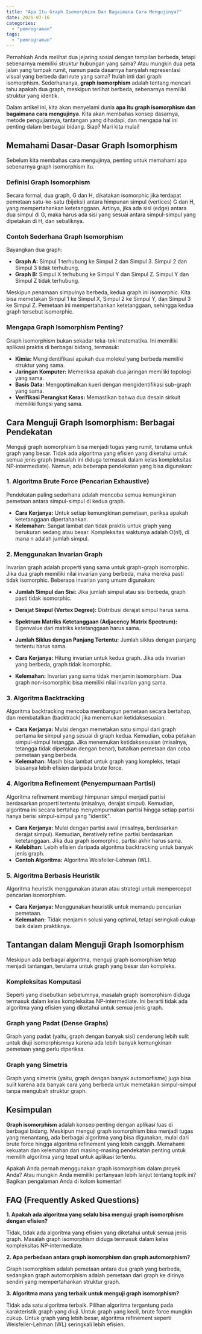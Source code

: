```yaml
---
title: "Apa Itu Graph Isomorphism Dan Bagaimana Cara Mengujinya?"
date: 2025-07-16
categories: 
  - "pemrograman"
tags: 
  - "pemrograman"
---
```


Pernahkah Anda melihat dua jejaring sosial dengan tampilan berbeda, tetapi sebenarnya memiliki struktur hubungan yang sama? Atau mungkin dua peta jalan yang tampak rumit, namun pada dasarnya hanyalah representasi visual yang berbeda dari rute yang sama? Itulah inti dari graph isomorphism. Sederhananya, **graph isomorphism** adalah tentang mencari tahu apakah dua graph, meskipun terlihat berbeda, sebenarnya memiliki struktur yang identik.

Dalam artikel ini, kita akan menyelami dunia **apa itu graph isomorphism dan bagaimana cara mengujinya**. Kita akan membahas konsep dasarnya, metode pengujiannya, tantangan yang dihadapi, dan mengapa hal ini penting dalam berbagai bidang. Siap? Mari kita mulai!

## Memahami Dasar-Dasar Graph Isomorphism

Sebelum kita membahas cara mengujinya, penting untuk memahami apa sebenarnya graph isomorphism itu.

### Definisi Graph Isomorphism

Secara formal, dua graph, G dan H, dikatakan isomorphic jika terdapat pemetaan satu-ke-satu (bijeksi) antara himpunan simpul (vertices) G dan H, yang mempertahankan ketetanggaan. Artinya, jika ada sisi (edge) antara dua simpul di G, maka harus ada sisi yang sesuai antara simpul-simpul yang dipetakan di H, dan sebaliknya.

### Contoh Sederhana Graph Isomorphism

Bayangkan dua graph:

- **Graph A:** Simpul 1 terhubung ke Simpul 2 dan Simpul 3. Simpul 2 dan Simpul 3 tidak terhubung.
- **Graph B:** Simpul X terhubung ke Simpul Y dan Simpul Z. Simpul Y dan Simpul Z tidak terhubung.

Meskipun penamaan simpulnya berbeda, kedua graph ini isomorphic. Kita bisa memetakan Simpul 1 ke Simpul X, Simpul 2 ke Simpul Y, dan Simpul 3 ke Simpul Z. Pemetaan ini mempertahankan ketetanggaan, sehingga kedua graph tersebut isomorphic.

### Mengapa Graph Isomorphism Penting?

Graph isomorphism bukan sekadar teka-teki matematika. Ini memiliki aplikasi praktis di berbagai bidang, termasuk:

- **Kimia:** Mengidentifikasi apakah dua molekul yang berbeda memiliki struktur yang sama.
- **Jaringan Komputer:** Memeriksa apakah dua jaringan memiliki topologi yang sama.
- **Basis Data:** Mengoptimalkan kueri dengan mengidentifikasi sub-graph yang sama.
- **Verifikasi Perangkat Keras:** Memastikan bahwa dua desain sirkuit memiliki fungsi yang sama.

## Cara Menguji Graph Isomorphism: Berbagai Pendekatan

Menguji graph isomorphism bisa menjadi tugas yang rumit, terutama untuk graph yang besar. Tidak ada algoritma yang efisien yang diketahui untuk semua jenis graph (masalah ini diduga termasuk dalam kelas kompleksitas NP-intermediate). Namun, ada beberapa pendekatan yang bisa digunakan:

### 1\. Algoritma Brute Force (Pencarian Exhaustive)

Pendekatan paling sederhana adalah mencoba semua kemungkinan pemetaan antara simpul-simpul di kedua graph.

- **Cara Kerjanya:** Untuk setiap kemungkinan pemetaan, periksa apakah ketetanggaan dipertahankan.
- **Kelemahan:** Sangat lambat dan tidak praktis untuk graph yang berukuran sedang atau besar. Kompleksitas waktunya adalah O(n!), di mana n adalah jumlah simpul.

### 2\. Menggunakan Invarian Graph

Invarian graph adalah properti yang sama untuk graph-graph isomorphic. Jika dua graph memiliki nilai invarian yang berbeda, maka mereka pasti tidak isomorphic. Beberapa invarian yang umum digunakan:

- **Jumlah Simpul dan Sisi:** Jika jumlah simpul atau sisi berbeda, graph pasti tidak isomorphic.
    
- **Derajat Simpul (Vertex Degree):** Distribusi derajat simpul harus sama.
    
- **Spektrum Matriks Ketetanggaan (Adjacency Matrix Spectrum):** Eigenvalue dari matriks ketetanggaan harus sama.
    
- **Jumlah Siklus dengan Panjang Tertentu:** Jumlah siklus dengan panjang tertentu harus sama.
    
- **Cara Kerjanya:** Hitung invarian untuk kedua graph. Jika ada invarian yang berbeda, graph tidak isomorphic.
    
- **Kelemahan:** Invarian yang sama tidak menjamin isomorphism. Dua graph non-isomorphic bisa memiliki nilai invarian yang sama.
    

### 3\. Algoritma Backtracking

Algoritma backtracking mencoba membangun pemetaan secara bertahap, dan membatalkan (backtrack) jika menemukan ketidaksesuaian.

- **Cara Kerjanya:** Mulai dengan memetakan satu simpul dari graph pertama ke simpul yang sesuai di graph kedua. Kemudian, coba petakan simpul-simpul tetangga. Jika menemukan ketidaksesuaian (misalnya, tetangga tidak dipetakan dengan benar), batalkan pemetaan dan coba pemetaan yang berbeda.
- **Kelemahan:** Masih bisa lambat untuk graph yang kompleks, tetapi biasanya lebih efisien daripada brute force.

### 4\. Algoritma Refinement (Penyempurnaan Partisi)

Algoritma refinement membagi himpunan simpul menjadi partisi berdasarkan properti tertentu (misalnya, derajat simpul). Kemudian, algoritma ini secara bertahap menyempurnakan partisi hingga setiap partisi hanya berisi simpul-simpul yang "identik".

- **Cara Kerjanya:** Mulai dengan partisi awal (misalnya, berdasarkan derajat simpul). Kemudian, iteratively refine partisi berdasarkan ketetanggaan. Jika dua graph isomorphic, partisi akhir harus sama.
- **Kelebihan:** Lebih efisien daripada algoritma backtracking untuk banyak jenis graph.
- **Contoh Algoritma:** Algoritma Weisfeiler-Lehman (WL).

### 5\. Algoritma Berbasis Heuristik

Algoritma heuristik menggunakan aturan atau strategi untuk mempercepat pencarian isomorphism.

- **Cara Kerjanya:** Menggunakan heuristik untuk memandu pencarian pemetaan.
- **Kelemahan:** Tidak menjamin solusi yang optimal, tetapi seringkali cukup baik dalam praktiknya.

## Tantangan dalam Menguji Graph Isomorphism

Meskipun ada berbagai algoritma, menguji graph isomorphism tetap menjadi tantangan, terutama untuk graph yang besar dan kompleks.

### Kompleksitas Komputasi

Seperti yang disebutkan sebelumnya, masalah graph isomorphism diduga termasuk dalam kelas kompleksitas NP-intermediate. Ini berarti tidak ada algoritma yang efisien yang diketahui untuk semua jenis graph.

### Graph yang Padat (Dense Graphs)

Graph yang padat (yaitu, graph dengan banyak sisi) cenderung lebih sulit untuk diuji isomorphismnya karena ada lebih banyak kemungkinan pemetaan yang perlu diperiksa.

### Graph yang Simetris

Graph yang simetris (yaitu, graph dengan banyak automorfisme) juga bisa sulit karena ada banyak cara yang berbeda untuk memetakan simpul-simpul tanpa mengubah struktur graph.

## Kesimpulan

**Graph isomorphism** adalah konsep penting dengan aplikasi luas di berbagai bidang. Meskipun menguji graph isomorphism bisa menjadi tugas yang menantang, ada berbagai algoritma yang bisa digunakan, mulai dari brute force hingga algoritma refinement yang lebih canggih. Memahami kekuatan dan kelemahan dari masing-masing pendekatan penting untuk memilih algoritma yang tepat untuk aplikasi tertentu.

Apakah Anda pernah menggunakan graph isomorphism dalam proyek Anda? Atau mungkin Anda memiliki pertanyaan lebih lanjut tentang topik ini? Bagikan pengalaman Anda di kolom komentar!

## FAQ (Frequently Asked Questions)

**1\. Apakah ada algoritma yang selalu bisa menguji graph isomorphism dengan efisien?**

Tidak, tidak ada algoritma yang efisien yang diketahui untuk semua jenis graph. Masalah graph isomorphism diduga termasuk dalam kelas kompleksitas NP-intermediate.

**2\. Apa perbedaan antara graph isomorphism dan graph automorphism?**

Graph isomorphism adalah pemetaan antara dua graph yang berbeda, sedangkan graph automorphism adalah pemetaan dari graph ke dirinya sendiri yang mempertahankan struktur graph.

**3\. Algoritma mana yang terbaik untuk menguji graph isomorphism?**

Tidak ada satu algoritma terbaik. Pilihan algoritma tergantung pada karakteristik graph yang diuji. Untuk graph yang kecil, brute force mungkin cukup. Untuk graph yang lebih besar, algoritma refinement seperti Weisfeiler-Lehman (WL) seringkali lebih efisien.

